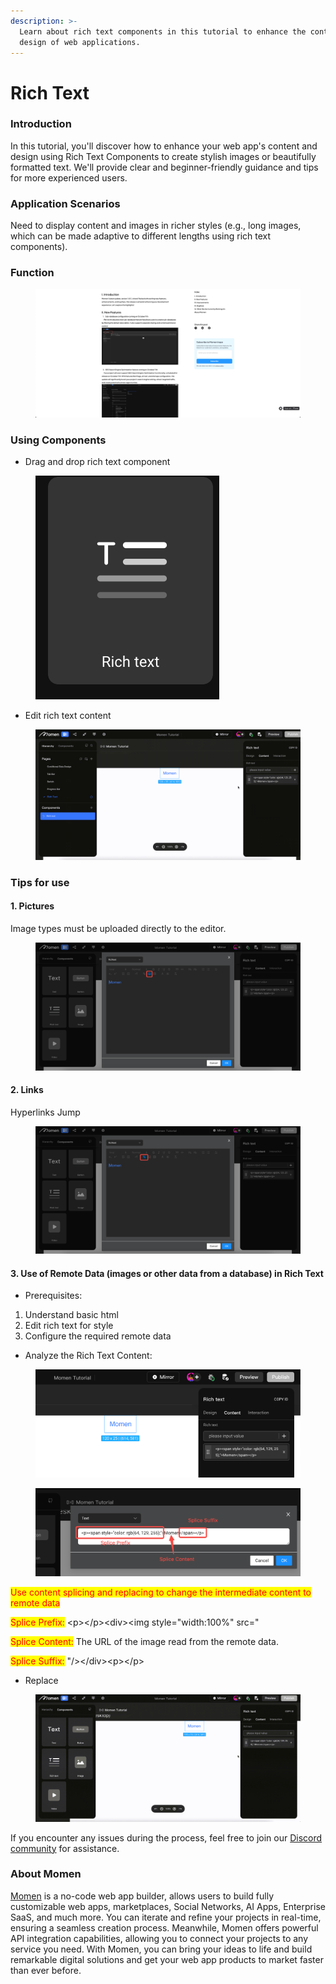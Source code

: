 ```yaml
---
description: >-
  Learn about rich text components in this tutorial to enhance the content and
  design of web applications.
---
```


# Rich Text

### **Introduction**

In this tutorial, you'll discover how to enhance your web app's content and design using Rich Text Components to create stylish images or beautifully formatted text. We'll provide clear and beginner-friendly guidance and tips for more experienced users.

### **Application Scenarios**

Need to display content and images in richer styles (e.g., long images, which can be made adaptive to different lengths using rich text components).

### **Function**

<figure><img src="../../../.gitbook/assets/0 (33).png" alt="Rich Text Component Showcase."><figcaption></figcaption></figure>

### **Using Components**

* Drag and drop rich text component

<figure><img src="../../../.gitbook/assets/1 (72).png" alt="Drag and drop the rich text component."><figcaption></figcaption></figure>

* Edit rich text content

<figure><img src="../../../.gitbook/assets/2 (8).gif" alt="Edit rich text content."><figcaption></figcaption></figure>

### **Tips for use**

#### 1. **Pictures**

Image types must be uploaded directly to the editor.

<figure><img src="../../../.gitbook/assets/3 (58).png" alt="Image types need to be uploaded directly to the editor."><figcaption></figcaption></figure>

#### 2. **Links**

Hyperlinks Jump

<figure><img src="../../../.gitbook/assets/4 (57).png" alt="Hyperlinks Jump."><figcaption></figcaption></figure>

#### 3. **Use of Remote Data (images or other data from a database) in Rich Text**

* Prerequisites:

1. Understand basic html
2. Edit rich text for style
3. Configure the required remote data

* Analyze the Rich Text Content:

<figure><img src="../../../.gitbook/assets/5 (44).png" alt="Analyze the rich text content."><figcaption></figcaption></figure>

<figure><img src="../../../.gitbook/assets/6 (41).png" alt="Rich text content."><figcaption></figcaption></figure>

<mark style="color:red;">Use content splicing and replacing to change the intermediate content to remote data</mark>

<mark style="color:red;">Splice Prefix:</mark> \<p>\</p>\<div>\<img style="width:100%" src="

<mark style="color:red;">Splice Content:</mark> The URL of the image read from the remote data.

<mark style="color:red;">Splice Suffix:</mark> "/>\</div>\<p>\</p>

* Replace

<figure><img src="../../../.gitbook/assets/7 (4).gif" alt="Use content splicing and replacing to change the intermediate content to remote data."><figcaption></figcaption></figure>

If you encounter any issues during the process, feel free to join our [Discord community](https://discord.com/invite/UCyhySSXfz) for assistance.

### **About Momen​​**

[Momen](https://momen.app/?channel=blog-about) is a no-code web app builder, allows users to build fully customizable web apps, marketplaces, Social Networks, AI Apps, Enterprise SaaS, and much more. You can iterate and refine your projects in real-time, ensuring a seamless creation process. Meanwhile, Momen offers powerful API integration capabilities, allowing you to connect your projects to any service you need. With Momen, you can bring your ideas to life and build remarkable digital solutions and get your web app products to market faster than ever before.​​
